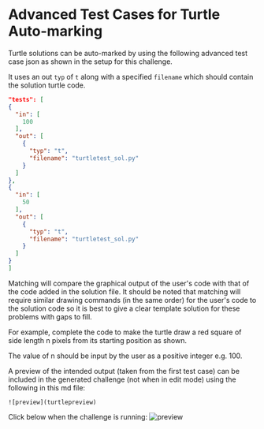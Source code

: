 # Advanced Test Cases for Turtle Auto-marking

Turtle solutions can be auto-marked by using the following advanced test case json as shown in the setup for this challenge.

It uses an out `typ` of `t` along with a specified `filename` which should contain the solution turtle code.

```json
"tests": [
{
  "in": [
	100
  ],
  "out": [
	{
	  "typ": "t",
	  "filename": "turtletest_sol.py"
	}
  ]
},
{
  "in": [
	50
  ],
  "out": [
	{
	  "typ": "t",
	  "filename": "turtletest_sol.py"
	}
  ]
}
]
```

Matching will compare the graphical output of the user's code with that of the code added in the solution file. It should be noted that matching will require similar drawing commands (in the same order) for the user's code to the solution code so it is best to give a clear template solution for these problems with gaps to fill.

For example, complete the code to make the turtle draw a red square of side length n pixels from its starting position as shown.

The value of n should be input by the user as a positive integer e.g. 100.

A preview of the intended output (taken from the first test case) can be included in the generated challenge (not when in edit mode) using the following in this md file:

```
![preview](turtlepreview)
```

Click below when the challenge is running:
![preview](turtlepreview)